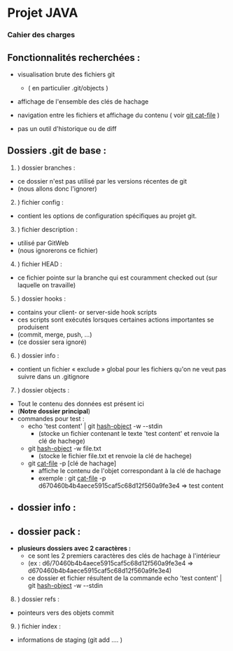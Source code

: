 # Projet JAVA
### Cahier des charges

## Fonctionnalités recherchées :

- visualisation brute des fichiers git
  - ( en particulier .git/objects )

- affichage de l'ensemble des clés de hachage

- navigation entre les fichiers et affichage du contenu
( voir [git cat-file](https://git-scm.com/docs/git-cat-file) )

- pas un outil d'historique ou de diff




## Dossiers  .git de base :

1. ) dossier branches :
  - ce dossier n'est pas utilisé par les versions récentes de git
  - (nous allons donc l'ignorer)

2. ) fichier config :
  - contient les options de configuration spécifiques au projet git.

3. ) fichier description :
  - utilisé par GitWeb
  - (nous ignorerons ce fichier)

4. ) fichier HEAD :
  * ce fichier pointe sur la branche qui est couramment checked out (sur laquelle on travaille)

5. ) dossier hooks :
  - contains your client- or server-side hook scripts
  - ces scripts sont exécutés lorsques certaines actions importantes se produisent
  - (commit, merge, push, …)
  - (ce dossier sera ignoré)

6. ) dossier info :
  - contient un fichier « exclude » global pour les fichiers qu'on ne veut pas suivre dans un .gitignore

7. ) dossier objects :
  - Tout le contenu des données est présent ici
  - (**Notre dossier principal**)
  - commandes pour test :
    - echo 'test content' | git [hash-object](https://git-scm.com/docs/git-hash-object) -w --stdin
      - (stocke un fichier contenant le texte 'test content' et renvoie la clé de hachege)
    - git [hash-object](https://git-scm.com/docs/git-hash-object) -w file.txt
      - (stocke le fichier file.txt et renvoie la clé de hachege)
    - git [cat-file](https://git-scm.com/docs/git-cat-file) -p [clé de hachage]
      - affiche le contenu de l'objet correspondant à la clé de hachage
      - exemple : git [cat-file](https://git-scm.com/docs/git-cat-file) -p d670460b4b4aece5915caf5c68d12f560a9fe3e4 => test content
  - dossier info :
    -
  - dossier pack :
    -
  - **plusieurs dossiers avec 2 caractères :**
    - ce sont les 2 premiers caractères des clés de hachage à l'intérieur
    - (ex : d6/70460b4b4aece5915caf5c68d12f560a9fe3e4 => d670460b4b4aece5915caf5c68d12f560a9fe3e4)
    - ce dossier et fichier résultent de la commande echo 'test content' | git [hash-object](https://git-scm.com/docs/git-hash-object) -w --stdin



8. ) dossier refs :
  - pointeurs vers des objets commit

9. ) fichier index :
  - informations de staging (git add …. )
